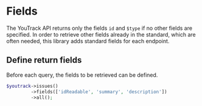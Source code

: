 # Fields
The YouTrack API returns only the fields `id` and `$type` if no other fields are specified. In order to retrieve other fields already in the standard, which are often needed, this library adds standard fields for each endpoint.

## Define return fields
Before each query, the fields to be retrieved can be defined.

```php
$youtrack->issues()                     
         ->fields(['idReadable', 'summary', 'description'])
         ->all();
